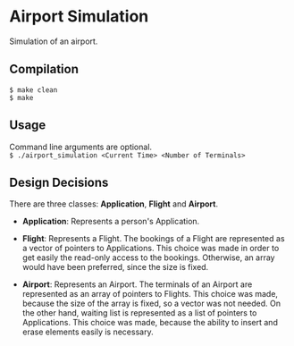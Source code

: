 # Airport Simulation
Simulation of an airport.

## Compilation
`$ make clean`  
`$ make`

## Usage
Command line arguments are optional.  
`$ ./airport_simulation <Current Time> <Number of Terminals>`

## Design Decisions
There are three classes: **Application**, **Flight** and **Airport**.
-  **Application**: Represents a person's Application.

-  **Flight**: Represents a Flight. The bookings of a Flight are represented as a vector of pointers to Applications. This choice was made in order to get easily the read-only access to the bookings. Otherwise, an array would have been preferred, since the size is fixed.

- **Airport**: Represents an Airport. The terminals of an Airport are represented as an array of pointers to Flights. This choice was made, because the size of the array is fixed, so a vector was not needed. On the other hand, waiting list is represented as a list of pointers to Applications. This choice was made, because the ability to insert and erase elements easily is necessary.

